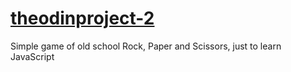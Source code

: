 # [theodinproject-2](https://vinuaravindh.github.io/theodinproject-2/)
Simple game of old school Rock, Paper and Scissors, just to learn JavaScript
